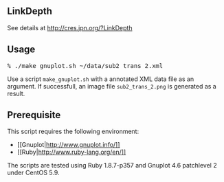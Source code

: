 ## LinkDepth

See details at http://cres.jpn.org/?LinkDepth

## Usage

<pre>
% ./make_gnuplot.sh ~/data/sub2_trans_2.xml
</pre>

Use a script <code>make_gnuplot.sh</code> with a annotated XML data file as an argument. If successfull, an image file <code>sub2_trans_2.png</code> is generated as a result.

## Prerequisite

This script requires the following environment:

* [[Gnuplot|http://www.gnuplot.info/]]
* [[Ruby|http://www.ruby-lang.org/en/]]

The scripts are tested using Ruby 1.8.7-p357 and Gnuplot 4.6 patchlevel 2 under CentOS 5.9.
